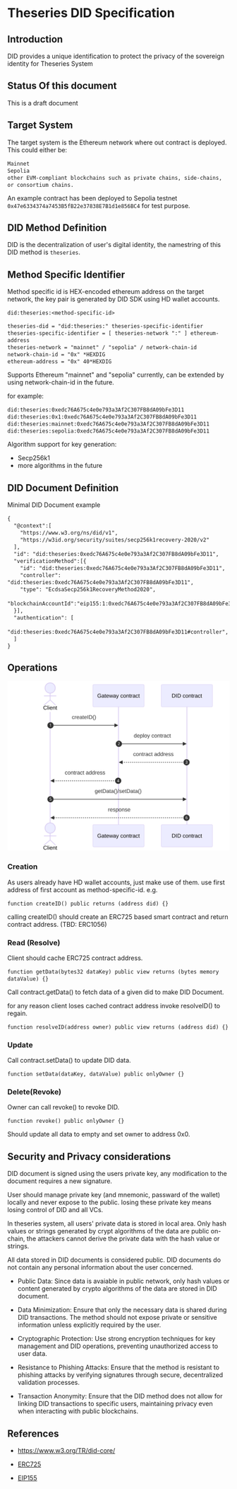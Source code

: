 # Theseries DID Specification


## Introduction
DID provides a unique identification to protect the privacy of the sovereign identity for Theseries System


## Status Of this document
This is a draft document

## Target System
The target system is the Ethereum network where out contract is deployed. This could either be:

    Mainnet
    Sepolia
    other EVM-compliant blockchains such as private chains, side-chains, or consortium chains.

An example contract has been deployed to Sepolia testnet `0x47e6334374a7453B5fB22e37838E7B1d1e856BC4` for test purpose. 


## DID Method Definition
DID is the decentralization of user's digital identity, the namestring of this DID method is `theseries`.

## Method Specific Identifier
Method specific id is HEX-encoded ethereum address on the target network, the key pair is generated by DID SDK using HD wallet accounts.
```
did:theseries:<method-specific-id>
```

```
theseries-did = "did:theseries:" theseries-specific-identifier
theseries-specific-identifier = [ theseries-network ":" ] ethereum-address 
theseries-network = "mainnet" / "sepolia" / network-chain-id
network-chain-id = "0x" *HEXDIG
ethereum-address = "0x" 40*HEXDIG
```

Supports Ethereum "mainnet" and "sepolia" currently, can be extended by using network-chain-id in the future.

for example:
```
did:theseries:0xedc76A675c4e0e793a3Af2C307FB8dA09bFe3D11
did:theseries:0x1:0xedc76A675c4e0e793a3Af2C307FB8dA09bFe3D11
did:theseries:mainnet:0xedc76A675c4e0e793a3Af2C307FB8dA09bFe3D11
did:theseries:sepolia:0xedc76A675c4e0e793a3Af2C307FB8dA09bFe3D11
```


Algorithm support for key generation:
- Secp256k1
- more algorithms in the future

## DID Document Definition

Minimal DID Document example
```
{
  "@context":[
    "https://www.w3.org/ns/did/v1",
    "https://w3id.org/security/suites/secp256k1recovery-2020/v2"
  ],
  "id": "did:theseries:0xedc76A675c4e0e793a3Af2C307FB8dA09bFe3D11",
  "verificationMethod":[{
    "id": "did:theseries:0xedc76A675c4e0e793a3Af2C307FB8dA09bFe3D11",
    "controller": "did:theseries:0xedc76A675c4e0e793a3Af2C307FB8dA09bFe3D11",
    "type": "EcdsaSecp256k1RecoveryMethod2020",
    "blockchainAccountId":"eip155:1:0xedc76A675c4e0e793a3Af2C307FB8dA09bFe3D11"
  }],
  "authentication": [
    "did:theseries:0xedc76A675c4e0e793a3Af2C307FB8dA09bFe3D11#controller",
  ]
}
```


## Operations

![simple flow](images/tsid-erc725-seq.svg)



### Creation
As users already have HD wallet accounts, just make use of them.
use first address of first account as method-specific-id.
e.g.
```solidity
function createID() public returns (address did) {}
```
calling createID() should create an ERC725 based smart contract and return contract address.
(TBD: ERC1056)

### Read (Resolve)
Client should cache ERC725 contract address.
```solidity
function getData(bytes32 dataKey) public view returns (bytes memory dataValue) {}
```
Call contract.getData() to fetch data of a given did to make DID Document.

for any reason client loses cached contract address invoke resolveID() to regain.
```
function resolveID(address owner) public view returns (address did) {}
```

### Update
Call contract.setData() to update DID data.
```solidity
function setData(dataKey, dataValue) public onlyOwner {}
```


### Delete(Revoke)
Owner can call revoke() to revoke DID.
```solidity
function revoke() public onlyOwner {}
```
Should update all data to empty and set owner to address 0x0.


## Security and Privacy considerations

DID document is signed using the users private key, any modification to the document requires a new signature.

User should manage private key (and mnemonic, passward of the wallet) locally and never expose to the public. losing these private key means losing control of DID and all VCs.

In theseries system, all users' private data is stored in local area. Only hash values or strings generated by crypt algorithms of the data are public on-chain, the attackers cannot derive the private data with the hash value or strings.

All data stored in DID documents is considered public. DID documents do not contain any personal information about the user concerned.


- Public Data: Since data is avaiable in public network, only hash values or content generated by crypto algorithms of the data are stored in DID document.

- Data Minimization: Ensure that only the necessary data is shared during DID transactions. The method should not expose private or sensitive information unless explicitly required by the user.

- Cryptographic Protection: Use strong encryption techniques for key management and DID operations, preventing unauthorized access to user data.

- Resistance to Phishing Attacks: Ensure that the method is resistant to phishing attacks by verifying signatures through secure, decentralized validation processes.

- Transaction Anonymity: Ensure that the DID method does not allow for linking DID transactions to specific users, maintaining privacy even when interacting with public blockchains.






## References

- https://www.w3.org/TR/did-core/

- [ERC725](https://github.com/ethereum/EIPs/issues/725)

- [EIP155](https://github.com/ethereum/EIPs/blob/master/EIPS/eip-155.md)
